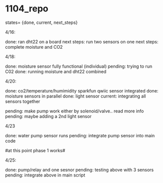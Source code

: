 # 1104_repo

states= {done, current, next_steps}

4/16:

done: ran dht22 on a board 
next steps: run two sensors on one
next steps: complete moisture and CO2

4/18: 

done: moisture sensor fully functional (individual)
pending: trying to run C02
done: running moisture and dht22 combined 


4/20:

done:     co2/temperature/humimidity sparkfun qwiic sensor integrated 
done:     moisture sensors in parallel 
done:     light sensor
current:  integrating all sensors together 

pending:  make pump work either by solenoid/valve.. read more info
pending:  maybe adding a 2nd light sensor 

4/23

done: water pump sensor runs
pending: integrate pump sensor into main code 

#at this point phase 1 works#

4/25: 

  done: pump/relay and one sesnor
  pending: testing above with 3 sensors
  pending: integrate above in main script
